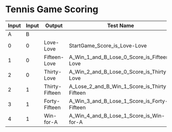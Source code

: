 # Tennis Game Scoring

| Input | Input | Output         | Test Name                                              |
| ----- | ----- | -------------- | -------------------------------------------- |
| A     | B     |                |
| 0     | 0     | Love-Love      | StartGame_Score_is_Love-Love                 |
| 1     | 0     | Fifteen-Love   | A_Win_1_and_B_Lose_0_Score_is_Fifteen-Love   |
| 2     | 0     | Thirty-Love    | A_Win_2_and_B_Lose_0_Score_is_Thirty-Love    |
| 2     | 1     | Thirty-Fifteen | A_Lose_2_and_B_Win_1_Score_is_Thirty-Fifteen |
| 3     | 1     | Forty-Fifteen  | A_Win_3_and_B_Lose_1_Score_is_Forty-Fifteen  |
| 4     | 1     | Win-for-A      | A_Win_4_and_B_Lose_1_Score_is_Win-for-A      |
